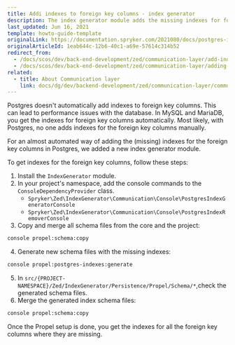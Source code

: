 ```yaml
---
title: Addi indexes to foreign key columns - index generator
description: The index generator module adds the missing indexes for foreign key columns in Postgres.
last_updated: Jun 16, 2021
template: howto-guide-template
originalLink: https://documentation.spryker.com/2021080/docs/postgres-index-generator
originalArticleId: 1eab644c-12b6-40c1-a69e-57614c314b52
redirect_from:
  - /docs/scos/dev/back-end-development/zed/communication-layer/add-indexes-to-foreign-key-columns-index-generator.html
  - /docs/scos/dev/back-end-development/zed/communication-layer/adding-indexes-to-foreign-key-columns-index-generator.html
related:
  - title: About Communication layer
    link: docs/dg/dev/backend-development/zed/communication-layer/communication-layer.html
---
```


Postgres doesn't automatically add indexes to foreign key columns. This can lead to performance issues with the database. In MySQL and MariaDB, you get the indexes for foreign key columns automatically. Most likely, with Postgres, no one adds indexes for the foreign key columns manually.

For an almost automated way of adding the (missing) indexes for the foreign key columns in Postgres, we added a new index generator module.


To get indexes for the foreign key columns, follow these steps:

1. Install the `IndexGenerator` module.
2. In your project's namespace, add the console commands to the `ConsoleDependencyProvider` class.
   * `Spryker\Zed\IndexGenerator\Communication\Console\PostgresIndexGeneratorConsole`
   * `Spryker\Zed\IndexGenerator\Communication\Console\PostgresIndexRemoverConsole`
3. Copy and merge all schema files from the core and the project:
```bash
console propel:schema:copy
```

4. Generate new schema files with the missing indexes:
```bash
console propel:postgres-indexes:generate
```

5. In `src/{PROJECT-NAMESPACE}/Zed/IndexGenerator/Persistence/Propel/Schema/*`,check the generated schema files.
6. Merge the generated index schema files:
```bash
console propel:schema:copy
```

Once the Propel setup is done, you get the indexes for all the foreign key columns where they are missing.
